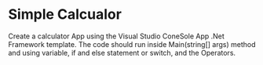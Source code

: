 # Simple Calcualor

Create a calculator App using the Visual Studio ConeSole App .Net Framework template. 
The code should run inside Main(string[] args) method and  using variable, if and else statement or switch, and the Operators. 
